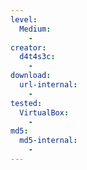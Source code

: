```yaml
---
level:
  Medium:
    -
creator:
  d4t4s3c:
    -
download:
  url-internal:
    -
tested:
  VirtualBox:
    -
md5:
  md5-internal:
    -
---
```

